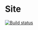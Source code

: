 # Site
[![Build status](https://dev.azure.com/rukacollie/Site/_apis/build/status/devops/Site-CI)](https://dev.azure.com/rukacollie/Site/_build/latest?definitionId=1)

